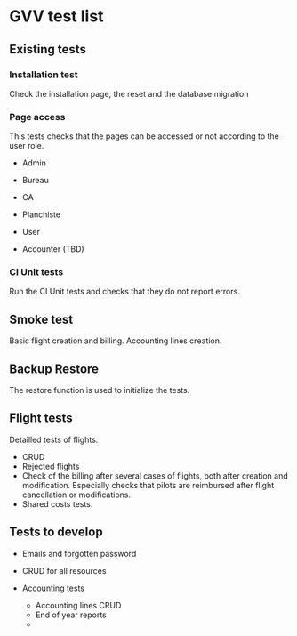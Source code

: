 # GVV test list

## Existing tests

### Installation test

Check the installation page, the reset and the database migration

### Page access

This tests checks that the pages can be accessed or not according to the user role.

* Admin
* Bureau
* CA
* Planchiste
* User

* Accounter (TBD)

### CI Unit tests

Run the CI Unit tests and checks that they do not report errors.

## Smoke test

Basic flight creation and billing.
Accounting lines creation.

## Backup Restore

The restore function is used to initialize the tests.

## Flight tests

Detailled tests of flights.
* CRUD
* Rejected flights
* Check of the billing after several cases of flights, both after creation and modification. Especially checks that pilots are reimbursed after flight cancellation or modifications.
* Shared costs tests.
  
## Tests to develop

* Emails and forgotten password
* CRUD for all resources

* Accounting tests
    * Accounting lines CRUD
    * End of year reports
    * 
